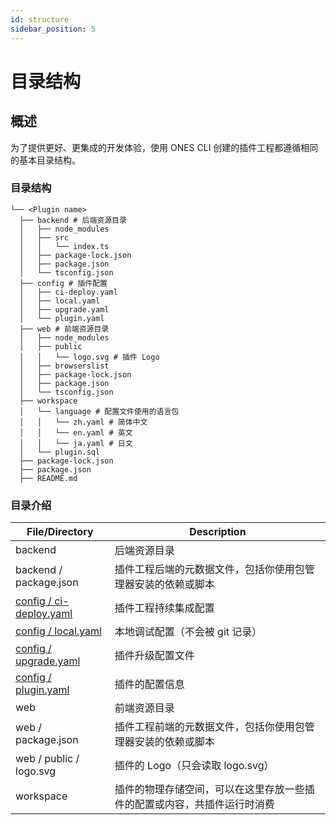 ```yaml
---
id: structure
sidebar_position: 5
---
```


# 目录结构

## 概述

为了提供更好、更集成的开发体验，使用 ONES CLI 创建的插件工程都遵循相同的基本目录结构。

### 目录结构

```
└── <Plugin name>
  ├── backend # 后端资源目录
  │   ├── node_modules
  │   ├── src
  │   │   └── index.ts
  │   ├── package-lock.json
  │   ├── package.json
  │   └── tsconfig.json
  ├── config # 插件配置
  │   ├── ci-deploy.yaml
  │   ├── local.yaml
  │   ├── upgrade.yaml
  │   └── plugin.yaml
  ├── web # 前端资源目录
  │   ├── node_modules
  │   ├── public
  │   │   └── logo.svg # 插件 Logo
  │   ├── browserslist
  │   ├── package-lock.json
  │   ├── package.json
  │   └── tsconfig.json
  ├── workspace
  │   └── language # 配置文件使用的语言包
  │   │   └── zh.yaml # 简体中文
  │   │   └── en.yaml # 英文
  │   │   └── ja.yaml # 日文
  │   └── plugin.sql
  ├── package-lock.json
  ├── package.json
  ├── README.md
```

### 目录介绍

| File/Directory                                                | Description                                                              |
| ------------------------------------------------------------- | ------------------------------------------------------------------------ |
| backend                                                       | 后端资源目录                                                             |
| backend / package.json                                        | 插件工程后端的元数据文件，包括你使用包管理器安装的依赖或脚本             |
| [config / ci-deploy.yaml](../reference/config/ci-deploy.yaml) | 插件工程持续集成配置                                                     |
| [config / local.yaml](../reference/config/local.yaml)         | 本地调试配置（不会被 git 记录）                                          |
| [config / upgrade.yaml](../reference/config/upgrade.yaml)     | 插件升级配置文件                                                         |
| [config / plugin.yaml](../reference/config/plugin.yaml)       | 插件的配置信息                                                           |
| web                                                           | 前端资源目录                                                             |
| web / package.json                                            | 插件工程前端的元数据文件，包括你使用包管理器安装的依赖或脚本             |
| web / public / logo.svg                                       | 插件的 Logo（只会读取 logo.svg）                                         |
| workspace                                                     | 插件的物理存储空间，可以在这里存放一些插件的配置或内容，共插件运行时消费 |
